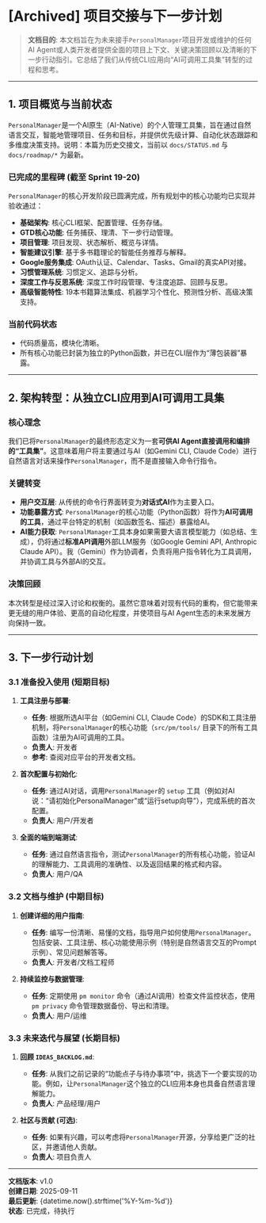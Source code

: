 # [Archived] 项目交接与下一步计划

> **文档目的**: 本文档旨在为未来接手`PersonalManager`项目开发或维护的任何AI Agent或人类开发者提供全面的项目上下文、关键决策回顾以及清晰的下一步行动指引。它总结了我们从传统CLI应用向“AI可调用工具集”转型的过程和思考。

---

## 1. 项目概览与当前状态

`PersonalManager`是一个AI原生（AI-Native）的个人管理工具集，旨在通过自然语言交互，智能地管理项目、任务和目标，并提供优先级计算、自动化状态跟踪和多维度决策支持。说明：本篇为历史交接文，当前以 `docs/STATUS.md` 与 `docs/roadmap/*` 为最新。

### 已完成的里程碑 (截至 Sprint 19-20)

`PersonalManager`的核心开发阶段已圆满完成，所有规划中的核心功能均已实现并验收通过：

*   **基础架构**: 核心CLI框架、配置管理、任务存储。
*   **GTD核心功能**: 任务捕获、理清、下一步行动管理。
*   **项目管理**: 项目发现、状态解析、概览与详情。
*   **智能建议引擎**: 基于多书籍理论的智能任务推荐与解释。
*   **Google服务集成**: OAuth认证、Calendar、Tasks、Gmail的真实API对接。
*   **习惯管理系统**: 习惯定义、追踪与分析。
*   **深度工作与反思系统**: 深度工作时段管理、专注度追踪、回顾与反思。
*   **高级智能特性**: 19本书籍算法集成、机器学习个性化、预测性分析、高级决策支持。

### 当前代码状态

*   代码质量高，模块化清晰。
*   所有核心功能已封装为独立的Python函数，并已在CLI层作为“薄包装器”暴露。

---

## 2. 架构转型：从独立CLI应用到AI可调用工具集

### 核心理念

我们已将`PersonalManager`的最终形态定义为一套**可供AI Agent直接调用和编排的“工具集”**。这意味着用户将主要通过与AI（如Gemini CLI, Claude Code）进行自然语言对话来操作`PersonalManager`，而不是直接输入命令行指令。

### 关键转变

*   **用户交互层**: 从传统的命令行界面转变为**对话式AI**作为主要入口。
*   **功能暴露方式**: `PersonalManager`的核心功能（Python函数）将作为**AI可调用的工具**，通过平台特定的机制（如函数签名、描述）暴露给AI。
*   **AI能力获取**: `PersonalManager`工具本身如果需要大语言模型能力（如总结、生成），仍将通过**标准API调用**外部LLM服务（如Google Gemini API, Anthropic Claude API）。我（Gemini）作为协调者，负责将用户指令转化为工具调用，并协调工具与外部AI的交互。

### 决策回顾

本次转型是经过深入讨论和权衡的。虽然它意味着对现有代码的重构，但它能带来更无缝的用户体验、更高的自动化程度，并使项目与AI Agent生态的未来发展方向保持一致。

---

## 3. 下一步行动计划

### 3.1 准备投入使用 (短期目标)

1.  **工具注册与部署**: 
    *   **任务**: 根据所选AI平台（如Gemini CLI, Claude Code）的SDK和工具注册机制，将`PersonalManager`的核心功能（`src/pm/tools/` 目录下的所有工具函数）注册为AI可调用的工具。
    *   **负责人**: 开发者
    *   **参考**: 查阅对应平台的开发者文档。

2.  **首次配置与初始化**: 
    *   **任务**: 通过AI对话，调用`PersonalManager`的 `setup` 工具（例如对AI说：“请初始化PersonalManager”或“运行setup向导”），完成系统的首次配置。
    *   **负责人**: 用户/开发者

3.  **全面的端到端测试**: 
    *   **任务**: 通过自然语言指令，测试`PersonalManager`的所有核心功能，验证AI的理解能力、工具调用的准确性、以及返回结果的格式和内容。
    *   **负责人**: 用户/QA

### 3.2 文档与维护 (中期目标)

1.  **创建详细的用户指南**: 
    *   **任务**: 编写一份清晰、易懂的文档，指导用户如何使用`PersonalManager`。包括安装、工具注册、核心功能使用示例（特别是自然语言交互的Prompt示例）、常见问题解答等。
    *   **负责人**: 开发者/文档工程师

2.  **持续监控与数据管理**: 
    *   **任务**: 定期使用 `pm monitor` 命令（通过AI调用）检查文件监控状态，使用 `pm privacy` 命令管理数据备份、导出和清理。
    *   **负责人**: 用户/运维

### 3.3 未来迭代与展望 (长期目标)

1.  **回顾 `IDEAS_BACKLOG.md`**: 
    *   **任务**: 从我们之前记录的“功能点子与待办事项”中，挑选下一个要实现的功能。例如，让`PersonalManager`这个独立的CLI应用本身也具备自然语言理解能力。
    *   **负责人**: 产品经理/用户

2.  **社区与贡献 (可选)**: 
    *   **任务**: 如果有兴趣，可以考虑将`PersonalManager`开源，分享给更广泛的社区，并邀请他人贡献。
    *   **负责人**: 项目负责人

---

**文档版本**: v1.0  
**创建日期**: 2025-09-11  
**最后更新**: {datetime.now().strftime('%Y-%m-%d')}  
**状态**: 已完成，待执行
